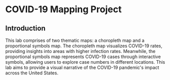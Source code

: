 # COVID-19 Mapping Project

## Introduction

This lab comprises of two thematic maps: a choropleth map and a proportional symbols map. The choropleth map visualizes COVID-19 rates, providing insights into areas with higher infection rates. Meanwhile, the proportional symbols map represents COVID-19 cases through interactive symbols, allowing users to explore case numbers in different locations. This lab aims to provide a visual narrative of the COVID-19 pandemic's impact across the United States. 
